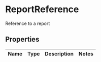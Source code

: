 

# ReportReference

Reference to a report
## Properties

Name | Type | Description | Notes
------------ | ------------- | ------------- | -------------



